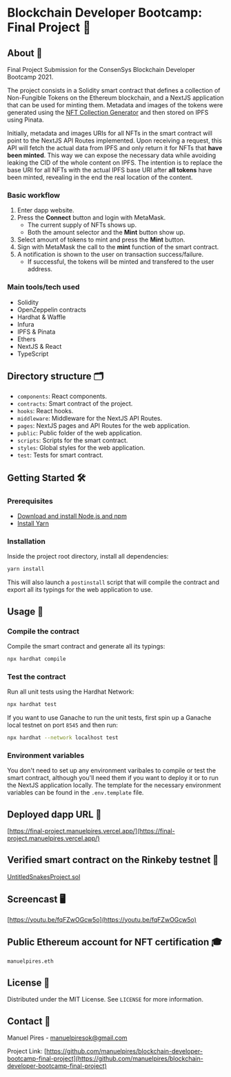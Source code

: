 # Blockchain Developer Bootcamp: Final Project 🐍

## About 📖

Final Project Submission for the ConsenSys Blockchain Developer Bootcamp 2021.

The project consists in a Solidity smart contract that defines a collection of Non-Fungible Tokens on the Ethereum blockchain, and a NextJS application that can be used for minting them. Metadata and images of the tokens were generated using the [NFT Collection Generator](https://github.com/manuelpires/nft-collection-generator) and then stored on IPFS using Pinata.

Initially, metadata and images URIs for all NFTs in the smart contract will point to the NextJS API Routes implemented. Upon receiving a request, this API will fetch the actual data from IPFS and only return it for NFTs that **have been minted**. This way we can expose the necessary data while avoiding leaking the CID of the whole content on IPFS. The intention is to replace the base URI for all NFTs with the actual IPFS base URI after **all tokens** have been minted, revealing in the end the real location of the content.

### Basic workflow

1. Enter dapp website.
2. Press the __Connect__ button and login with MetaMask.
   - The current supply of NFTs shows up.
   - Both the amount selector and the __Mint__ button show up.
3. Select amount of tokens to mint and press the __Mint__ button.
4. Sign with MetaMask the call to the __mint__ function of the smart contract.
5. A notification is shown to the user on transaction success/failure.
   - If successful, the tokens will be minted and transfered to the user address.

### Main tools/tech used

- Solidity
- OpenZeppelin contracts
- Hardhat & Waffle
- Infura
- IPFS & Pinata
- Ethers
- NextJS & React
- TypeScript

## Directory structure 🗂

- `components`: React components.
- `contracts`: Smart contract of the project.
- `hooks`: React hooks.
- `middleware`: Middleware for the NextJS API Routes.
- `pages`: NextJS pages and API Routes for the web application.
- `public`: Public folder of the web application.
- `scripts`: Scripts for the smart contract.
- `styles`: Global styles for the web application.
- `test`: Tests for smart contract.

## Getting Started 🛠

### Prerequisites

- [Download and install Node.js and npm](https://docs.npmjs.com/downloading-and-installing-node-js-and-npm)
- [Install Yarn](https://classic.yarnpkg.com/lang/en/docs/install)

### Installation

Inside the project root directory, install all dependencies:

```sh
yarn install
```

This will also launch a `postinstall` script that will compile the contract and export all its typings for the web application to use.

## Usage 👾

### Compile the contract

Compile the smart contract and generate all its typings:

```sh
npx hardhat compile
```

### Test the contract

Run all unit tests using the Hardhat Network:

```sh
npx hardhat test
```

If you want to use Ganache to run the unit tests, first spin up a Ganache local testnet on port `8545` and then run:

```sh
npx hardhat --network localhost test
```

### Environment variables

You don't need to set up any environment varibales to compile or test the smart contract, although you'll need them if you want to deploy it or to run the NextJS application locally. The template for the necessary environment variables can be found in the `.env.template` file.

## Deployed dapp URL 🚀

[https://final-project.manuelpires.vercel.app/](https://final-project.manuelpires.vercel.app/)

## Verified smart contract on the Rinkeby testnet 🧪

[UntitledSnakesProject.sol](https://rinkeby.etherscan.io/address/0xF82953F87CC4b1AddF3dAd906404c78A55c93b29#code)

## Screencast 🖥

[https://youtu.be/fqFZwOGcw5o](https://youtu.be/fqFZwOGcw5o)

## Public Ethereum account for NFT certification 🎓

`manuelpires.eth`

## License 📜

Distributed under the MIT License. See `LICENSE` for more information.

## Contact 👋

Manuel Pires - manuelpiresok@gmail.com

Project Link: [https://github.com/manuelpires/blockchain-developer-bootcamp-final-project](https://github.com/manuelpires/blockchain-developer-bootcamp-final-project)

